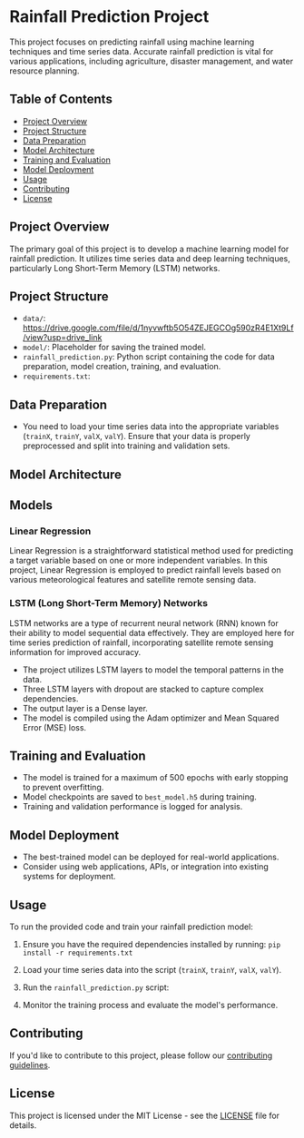 # Rainfall Prediction Project

This project focuses on predicting rainfall using machine learning techniques and time series data. Accurate rainfall prediction is vital for various applications, including agriculture, disaster management, and water resource planning.

## Table of Contents
- [Project Overview](#project-overview)
- [Project Structure](#project-structure)
- [Data Preparation](#data-preparation)
- [Model Architecture](#model-architecture)
- [Training and Evaluation](#training-and-evaluation)
- [Model Deployment](#model-deployment)
- [Usage](#usage)
- [Contributing](#contributing)
- [License](#license)

## Project Overview
The primary goal of this project is to develop a machine learning model for rainfall prediction. It utilizes time series data and deep learning techniques, particularly Long Short-Term Memory (LSTM) networks.

## Project Structure
- `data/`: https://drive.google.com/file/d/1nyvwftb5O54ZEJEGCOg590zR4E1Xt9Lf/view?usp=drive_link
- `model/`: Placeholder for saving the trained model.
- `rainfall_prediction.py`: Python script containing the code for data preparation, model creation, training, and evaluation.
- `requirements.txt`: 

## Data Preparation
- You need to load your time series data into the appropriate variables (`trainX`, `trainY`, `valX`, `valY`). Ensure that your data is properly preprocessed and split into training and validation sets.

## Model Architecture

## Models

### Linear Regression

Linear Regression is a straightforward statistical method used for predicting a target variable based on one or more independent variables. In this project, Linear Regression is employed to predict rainfall levels based on various meteorological features and satellite remote sensing data.

### LSTM (Long Short-Term Memory) Networks

LSTM networks are a type of recurrent neural network (RNN) known for their ability to model sequential data effectively. They are employed here for time series prediction of rainfall, incorporating satellite remote sensing information for improved accuracy.

- The project utilizes LSTM layers to model the temporal patterns in the data.
- Three LSTM layers with dropout are stacked to capture complex dependencies.
- The output layer is a Dense layer.
- The model is compiled using the Adam optimizer and Mean Squared Error (MSE) loss.

## Training and Evaluation
- The model is trained for a maximum of 500 epochs with early stopping to prevent overfitting.
- Model checkpoints are saved to `best_model.h5` during training.
- Training and validation performance is logged for analysis.

## Model Deployment
- The best-trained model can be deployed for real-world applications.
- Consider using web applications, APIs, or integration into existing systems for deployment.

## Usage
To run the provided code and train your rainfall prediction model:

1. Ensure you have the required dependencies installed by running:
   `pip install -r requirements.txt`

2. Load your time series data into the script (`trainX`, `trainY`, `valX`, `valY`).

3. Run the `rainfall_prediction.py` script:


4. Monitor the training process and evaluate the model's performance.

## Contributing
If you'd like to contribute to this project, please follow our [contributing guidelines](CONTRIBUTING.md).

## License
This project is licensed under the MIT License - see the [LICENSE](LICENSE) file for details.


